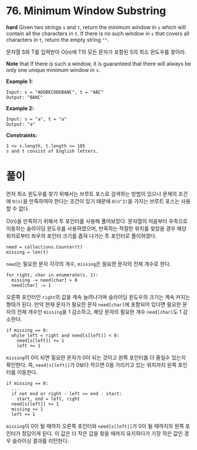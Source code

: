 # 76. Minimum Window Substring
**hard**
Given two strings ```s``` and ```t```, return the minimum window in ```s``` which will contain all the characters in ```t```. If there is no such window in ```s``` that covers all characters in ```t```, return the empty string ```""```.

문자열 S와 T를 입력받아 O(n)에 T의 모든 문자가 포함된 S의 최소 윈도우를 찾아라.

**Note** that If there is such a window, it is guaranteed that there will always be only one unique minimum window in ```s```.

 

**Example 1:**

```
Input: s = "ADOBECODEBANC", t = "ABC"
Output: "BANC"
```

**Example 2:**

```
Input: s = "a", t = "a"
Output: "a"
```


**Constraints:**

```
1 <= s.length, t.length <= 105
s and t consist of English letters.
```

# 풀이

먼저 최소 윈도우를 찾기 위해서는 브루트 포스로 검색하는 방법이 있으나 문제의 조건에 ```O(n)```을 만족하여야 한다는 조건이 있기 때문에 ```O(n^2)```을 가지는 브루트 포스는 사용할 수 없다.

O(n)을 만족하기 위해서 투 포인터를 사용해 풀어보았다. 문자열의 처음부터 우측으로 이동하는 슬라이딩 윈도우를 사용하였으며, 만족하는 적절한 위치를 찾았을 경우 해당 위치로부터 좌우의 포인터 크기를 좁혀 나가는 투 포인터로 풀이하였다.

```
need = collections.Counter(t)
missing = len(t)
```
```need```는 필요한 문자 각각의 개수, ```missing```은 필요한 문자의 전체 개수로 한다.
```
for right, char in enumerate(s, 1):
  missing -= need[char] > 0
  need[char] -= 1
```
오른쪽 포인터인 ```right```의 값을 계속 늘려나가며 슬라이딩 윈도우의 크기는 계속 커지는 형태가 된다. 만약 현재 문자가 필요한 문자 ```need[char]```에 포함되어 있다면 필요한 문자의 전체 개수인 ```missing```을 1 감소하고, 해당 문자의 필요한 개수 ```need[char]```도 1 감소한다.
```
if missing == 0:
  while left < right and need[s[left]] < 0:
    need[s[left]] += 1
    left += 1
```
```missing```이 0이 되면 필요한 문자가 0이 되는 것이고 왼쪽 포인터를 더 줄일수 있는지 확인한다. 즉, ```need[s[left]]```가 0보다 작으면 0을 가리키고 있는 위치까지 왼쪽 포인터를 이동한다.
```
if missing == 0:
  ...
  if not end or right - left <= end - start:
    start, end = left, right
  need[s[left]] += 1
  missing += 1
  left += 1
```
```missing```이 0이 될 때까지 오른쪽 포인터와 ```need[s[left]]```가 0이 될 때까지의 왼쪽 포인터가 정답이게 된다. 이 값은 더 작은 값을 찾을 때까지 유지하다가 가장 작은 값인 경우 슬라이싱 결과를 리턴한다.